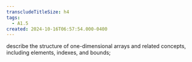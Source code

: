 ```yaml
---
transcludeTitleSize: h4
tags:
  - A1.5
created: 2024-10-16T06:57:54.000-0400
---
```

describe the structure of one-dimensional arrays and related concepts, including elements, indexes, and bounds;